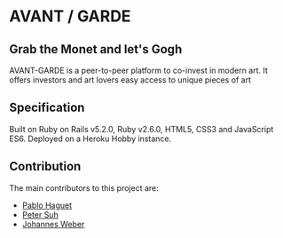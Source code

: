 <h1> AVANT / GARDE </h1>

<h2> Grab the Monet and let's Gogh </h2> 

<p> AVANT-GARDE is a peer-to-peer platform to co-invest in modern art. It offers investors and art lovers easy access to unique pieces of art </p> 

<h2> Specification </h2>

Built on Ruby on Rails v5.2.0, Ruby v2.6.0, HTML5, CSS3 and JavaScript ES6. Deployed on a Heroku Hobby instance.

<h2> Contribution </h2>

The main contributors to this project are:
<ul>
  <li> <a href ="https://github.com/phhp10">Pablo Haguet</a></li>
  <li> <a href ="https://github.com/peterfoo22">Peter Suh</a></li>
  <li> <a href ="https://github.com/johweber">Johannes Weber</a></li>
</ul> 
